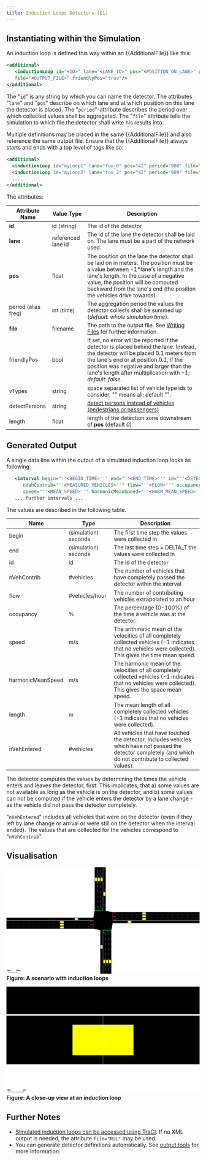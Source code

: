 ```yaml
---
title: Induction Loops Detectors (E1)
---
```


## Instantiating within the Simulation

An induction loop is defined this way within an {{AdditionalFile}} like this:

```xml
<additional>
   <inductionLoop id="<ID>" lane="<LANE_ID>" pos="<POSITION_ON_LANE>" period="<AGGREGATION_TIME>"
   file="<OUTPUT_FILE>" friendlyPos="true"/>
</additional>
```

The "`id`" is any string by which you can name
the detector. The attributes "`lane`" and
"`pos`" describe on which lane and at which
position on this lane the detector is placed. The
"`period`"-attribute describes the period over
which collected values shall be aggregated. The
"`file`" attribute tells the simulation to
which file the detector shall write his results into.

Multiple definitions may be placed in the same {{AdditionalFile}} and also reference the
same output file. Ensure that the {{AdditionalFile}} always starts and ends with a top
level of tags like so:

```xml
<additional>
  <inductionLoop id="myLoop1" lane="foo_0" pos="42" period="900" file="out.xml"/>
  <inductionLoop id="myLoop2" lane="foo_2" pos="42" period="900" file="out.xml"/>
  ....
</additional>
```

The attributes:

| Attribute Name | Value Type         | Description                                                               |
| -------------- | ------------------ | -------------------------------------------------------------------------------------- |
| **id**         | id (string)        | The id of the detector                                                                      |
| **lane**       | referenced lane id | The id of the lane the detector shall be laid on. The lane must be a part of the network used.           |
| **pos**        | float              | The position on the lane the detector shall be laid on in meters. The position must be a value between -1\*lane's length and the lane's length. In the case of a negative value, the position will be computed backward from the lane's end (the position the vehicles drive towards). |
| period (alias freq) | int (time)| The aggregation period the values the detector collects shall be summed up (*default: whole simulation time*).                         |
| **file**       | filename           | The path to the output file. See [Writing Files](../../Basics/Using_the_Command_Line_Applications.md#writing_files) for further information.                                                                                                                                         |
| friendlyPos    | bool     | If set, no error will be reported if the detector is placed behind the lane. Instead, the detector will be placed 0.1 meters from the lane's end or at position 0.1, if the position was negative and larger than the lane's length after multiplication with -1; *default: false*.    |
| vTypes         | string   | space separated list of vehicle type ids to consider, "" means all; default "".                       |
| detectPersons  | string   | [detect persons instead of vehicles (pedestrians or passengers)](../Pedestrians.md#detectors_for_pedestrians)  |
| length         | float    | length of the detection zone downstream of **pos** (default *0*)                       |

## Generated Output

A single data line within the output of a simulated induction loop looks
as following:

```xml
   <interval begin="''<BEGIN_TIME>''" end="''<END_TIME>''" id="''<DETECTOR_ID>''" \
      nVehContrib="''<MEASURED_VEHICLES>''" flow="''<FLOW>''" occupancy="''<OCCUPANCY>''" \
      speed="''<MEAN_SPEED>''" harmonicMeanSpeed="''<HARM_MEAN_SPEED>''" length="''<MEAN_LENGTH>''" nVehEntered="''<ENTERED_VEHICLES>''"/>
   ... further intervals ...
```

The values are described in the following table.

| Name              | Type                 | Description                                                        |
| ----------------- | -------------------- | -------------------------------------------------------------------------------------- |
| begin             | (simulation) seconds | The first time step the values were collected in                       |
| end               | (simulation) seconds | The last time step + DELTA_T the values were collected in               |
| id                | id                   | The id of the detector                                                  |
| nVehContrib       | \#vehicles           | The number of vehicles that have completely passed the detector within the interval               |
| flow              | \#vehicles/hour      | The number of contributing vehicles extrapolated to an hour                    |
| occupancy         | %                    | The percentage (0-100%) of the time a vehicle was at the detector.               |
| speed             | m/s                  | The arithmetic mean of the velocities of all completely collected vehicles (-1 indicates that no vehicles were collected). This gives the time mean speed.      |
| harmonicMeanSpeed | m/s                  | The harmonic mean of the velocities of all completely collected vehicles (-1 indicates that no vehicles were collected). This gives the space mean speed.       |
| length            | m                    | The mean length of all completely collected vehicles (-1 indicates that no vehicles were collected).          |
| nVehEntered       | \#vehicles           | All vehicles that have touched the detector. Includes vehicles which have not passed the detector completely (and which do not contribute to collected values). |

The detector computes the values by determining the times the vehicle
enters and leaves the detector, first. This implicates, that a) some
values are not available as long as the vehicle is on the detector, and
b) some values can not be computed if the vehicle enters the detector by
a lane change - as the vehicle did not pass the detector completely.

"`nVehEntered`" includes all vehicles that
were on the detector (even if they left by lane change or arrival or
were still on the detector when the interval ended). The values that are
collected for the vehicles correspond to
"`nVehContrib`".

## Visualisation

![induction_loops.svg](../../images/Induction_loops.svg "induction_loops.svg")
**Figure: A scenario with induction loops**

![induction_loop_closeup.svg](../../images/Induction_loop_closeup.svg
"induction_loop_closeup.svg") **Figure: A close-up view at an induction
loop**

## Further Notes

- [Simulated induction loops can be accessed using
  TraCI](../../TraCI/Induction_Loop_Value_Retrieval.md). If no XML output is
  needed, the attribute `file="NUL"` may be used.
- You can generate detector definitions automatically. See [output
  tools](../../Tools/Output.md) for more information.
